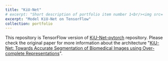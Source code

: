 ```yaml
---
title: "KiU-Net"
# excerpt: "Short description of portfolio item number 1<br/><img src='/images/500x300.png'>"
excerpt: "Model KiU-Net on TensorFlow"
collection: portfolio
---
```


This repository is TensorFlow version of [KiU-Net-pytorch](https://github.com/jeya-maria-jose/KiU-Net-pytorch) repository. Please check the original paper for more information about the architecture "[KiU-Net: Towards Accurate Segmentation of Biomedical Images using Over-complete Representations](https://arxiv.org/abs/2006.04878)".
